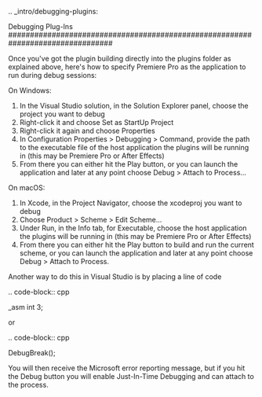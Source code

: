 .. _intro/debugging-plugins:

Debugging Plug-Ins
################################################################################

Once you've got the plugin building directly into the plugins folder as explained above, here's how to specify Premiere Pro as the application to run during debug sessions:

On Windows:

1) In the Visual Studio solution, in the Solution Explorer panel, choose the project you want to debug
2) Right-click it and choose Set as StartUp Project
3) Right-click it again and choose Properties
4) In Configuration Properties > Debugging > Command, provide the path to the executable file of the host application the plugins will be running in (this may be Premiere Pro or After Effects)
5) From there you can either hit the Play button, or you can launch the application and later at any point choose Debug > Attach to Process...

On macOS:

1) In Xcode, in the Project Navigator, choose the xcodeproj you want to debug
2) Choose Product > Scheme > Edit Scheme...
3) Under Run, in the Info tab, for Executable, choose the host application the plugins will be running in (this may be Premiere Pro or After Effects)
4) From there you can either hit the Play button to build and run the current scheme, or you can launch the application and later at any point choose Debug > Attach to Process.


Another way to do this in Visual Studio is by placing a line of code

.. code-block:: cpp

  _asm int 3;

or

.. code-block:: cpp

  DebugBreak();

You will then receive the Microsoft error reporting message, but if you hit the Debug button you will enable Just-In-Time Debugging and can attach to the process.
